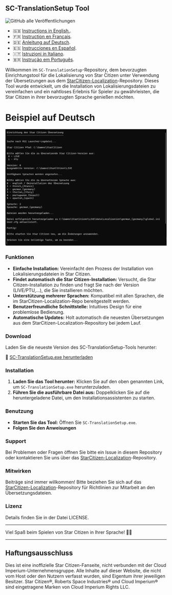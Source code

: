 ## SC-TranslationSetup Tool
![GitHub alle Veröffentlichungen](https://img.shields.io/github/downloads/ROBdk97/SC-TranslationSetup/total)

- 🇬🇧 [Instructions in English.](README.md).
- 🇫🇷 [Instruction en Français](README_fr.md).
- 🇩🇪 [Anleitung auf Deutsch](README_de.md).
- 🇪🇸 [Instrucciones en Español](README_es.md).
- 🇮🇹 [Istruzioni in Italiano](README_it.md).
- 🇧🇷 [Instrução em Português](README_ptbr.md).

Willkommen im `SC-TranslationSetup`-Repository, dem bevorzugten Einrichtungstool für die Lokalisierung von Star Citizen unter Verwendung der Übersetzungen aus dem [StarCitizen-Localization](https://github.com/Dymerz/StarCitizen-Localization)-Repository. Dieses Tool wurde entwickelt, um die Installation von Lokalisierungsdateien zu vereinfachen und ein nahtloses Erlebnis für Spieler zu gewährleisten, die Star Citizen in ihrer bevorzugten Sprache genießen möchten.

# Beispiel auf Deutsch
![Beispiel auf Deutsch](SC-TranslationSetup.png)

### Funktionen

- **Einfache Installation:** Vereinfacht den Prozess der Installation von Lokalisierungsdateien in Star Citizen.
- **Findet automatisch die Star Citizen-Installation:** Versucht, die Star Citizen-Installation zu finden und fragt Sie nach der Version (LIVE/PTU,...), die Sie installieren möchten.
- **Unterstützung mehrerer Sprachen:** Kompatibel mit allen Sprachen, die im StarCitizen-Localization-Repo bereitgestellt werden.
- **Benutzerfreundliche Schnittstelle:** Intuitives Design für eine problemlose Bedienung.
- **Automatische Updates:** Holt automatisch die neuesten Übersetzungen aus dem StarCitizen-Localization-Repository bei jedem Lauf.

### Download

Laden Sie die neueste Version des SC-TranslationSetup-Tools herunter:

🔗 [SC-TranslationSetup.exe herunterladen](https://github.com/ROBdk97/SC-TranslationSetup/releases/latest/download/SC-TranslationSetup.exe)

### Installation

1. **Laden Sie das Tool herunter:** Klicken Sie auf den oben genannten Link, um `SC-TranslationSetup.exe` herunterzuladen.
2. **Führen Sie die ausführbare Datei aus:** Doppelklicken Sie auf die heruntergeladene Datei, um den Installationsassistenten zu starten.

### Benutzung

- **Starten Sie das Tool:** Öffnen Sie `SC-TranslationSetup.exe`.
- **Folgen Sie den Anweisungen**

### Support

Bei Problemen oder Fragen öffnen Sie bitte ein Issue in diesem Repository oder kontaktieren Sie uns über das [StarCitizen-Localization](https://github.com/Dymerz/StarCitizen-Localization)-Repository.

### Mitwirken

Beiträge sind immer willkommen! Bitte beziehen Sie sich auf das [StarCitizen-Localization](https://github.com/Dymerz/StarCitizen-Localization)-Repository für Richtlinien zur Mitarbeit an den Übersetzungsdateien.

### Lizenz

Details finden Sie in der Datei LICENSE.

---

Viel Spaß beim Spielen von Star Citizen in Ihrer Sprache! 🚀🌌

---
## Haftungsausschluss
Dies ist eine inoffizielle Star Citizen-Fanseite, nicht verbunden mit der Cloud Imperium-Unternehmensgruppe. Alle Inhalte auf dieser Website, die nicht vom Host oder den Nutzern verfasst wurden, sind Eigentum ihrer jeweiligen Besitzer. Star Citizen®, Roberts Space Industries® und Cloud Imperium® sind eingetragene Marken von Cloud Imperium Rights LLC.
